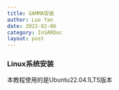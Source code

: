 ```yaml
---
title: GAMMA安装
author: Luo Yan
date: 2022-02-06
category: InSARDoc
layout: post
---
```


### Linux系统安装
本教程使用的是Ubuntu22.04.1LTS版本



